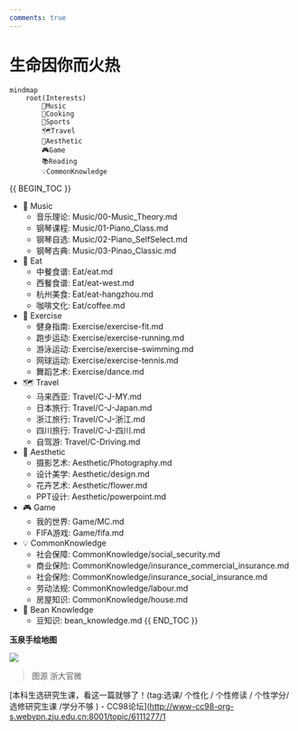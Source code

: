 ```yaml
---
comments: true
---
```


# 生命因你而火热


```mermaid
mindmap
    root(Interests)
        🎹Music
        🍳Cooking
        🏃Sports
        🗺️Travel
        🎨Aesthetic
        🎮Game
        📚Reading
        💡CommonKnowledge
```

{{ BEGIN_TOC }}
- 🎹 Music
  - 音乐理论: Music/00-Music_Theory.md
  - 钢琴课程: Music/01-Piano_Class.md
  - 钢琴自选: Music/02-Piano_SelfSelect.md
  - 钢琴古典: Music/03-Pinao_Classic.md
- 🍳 Eat
  - 中餐食谱: Eat/eat.md
  - 西餐食谱: Eat/eat-west.md
  - 杭州美食: Eat/eat-hangzhou.md
  - 咖啡文化: Eat/coffee.md
- 🏃 Exercise
  - 健身指南: Exercise/exercise-fit.md
  - 跑步运动: Exercise/exercise-running.md
  - 游泳运动: Exercise/exercise-swimming.md
  - 网球运动: Exercise/exercise-tennis.md
  - 舞蹈艺术: Exercise/dance.md
- 🗺️ Travel
  - 马来西亚: Travel/C-J-MY.md
  - 日本旅行: Travel/C-J-Japan.md
  - 浙江旅行: Travel/C-J-浙江.md
  - 四川旅行: Travel/C-J-四川.md
  - 自驾游: Travel/C-Driving.md
- 🎨 Aesthetic
  - 摄影艺术: Aesthetic/Photography.md
  - 设计美学: Aesthetic/design.md
  - 花卉艺术: Aesthetic/flower.md
  - PPT设计: Aesthetic/powerpoint.md
- 🎮 Game
  - 我的世界: Game/MC.md
  - FIFA游戏: Game/fifa.md
- 💡 CommonKnowledge
  - 社会保障: CommonKnowledge/social_security.md
  - 商业保险: CommonKnowledge/insurance_commercial_insurance.md
  - 社会保险: CommonKnowledge/insurance_social_insurance.md
  - 劳动法规: CommonKnowledge/labour.md
  - 房屋知识: CommonKnowledge/house.md
- 🫘 Bean Knowledge
  - 豆知识: bean_knowledge.md
{{ END_TOC }}

**玉泉手绘地图**

![](https://philfan-pic.oss-cn-beijing.aliyuncs.com/img/d8833a5b67384364385346c6ca5430e.jpg)
> 图源 浙大官微

[本科生选研究生课，看这一篇就够了！(tag:选课/ 个性化 / 个性修读 / 个性学分/ 选修研究生课 /学分不够 ) - CC98论坛](http://www-cc98-org-s.webvpn.zju.edu.cn:8001/topic/6111277/1
